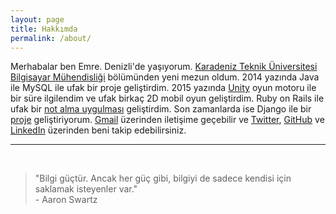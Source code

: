 ```yaml
---
layout: page
title: Hakkımda
permalink: /about/
---
```


<amp-img width="626" height="392" layout="responsive" src="/assets/images/anonymous-censored-mask.jpg"></amp-img>

Merhabalar ben Emre. Denizli'de yaşıyorum. <a href="http://www.ktu.edu.tr/bilgisayar" target="_blank">Karadeniz Teknik Üniversitesi Bilgisayar Mühendisliği</a> bölümünden yeni mezun oldum. 2014 yazında Java ile MySQL ile ufak bir proje geliştirdim. 2015 yazında <a href="https://unity3d.com/" target="_blank">Unity</a> oyun motoru ile bir süre ilgilendim ve ufak birkaç 2D mobil oyun geliştirdim. Ruby on Rails ile ufak bir [not alma uygulması](https://github.com/emredurukn/ufak-notlar) geliştirdim. Son zamanlarda ise Django ile bir [proje](https://github.com/emredurukn/music-shop) geliştiriyorum. [Gmail](mailto:durukan.emre93@gmail.com) üzerinden iletişime geçebilir ve <a href="https://twitter.com/emredurukn" target="_blank">Twitter</a>, <a href="https://github.com/emredurukn" target="_blank">GitHub</a> ve 
<a href="https://www.linkedin.com/in/emredurukn/" target="_blank">LinkedIn</a> üzerinden  beni takip edebilirsiniz.


----



<br>

> "Bilgi güçtür. Ancak her güç gibi, bilgiyi de sadece kendisi için saklamak isteyenler var." <br> - Aaron Swartz
